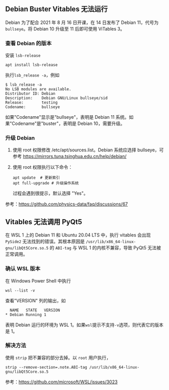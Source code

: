 ## Debian Buster Vitables 无法运行

Debian 为了配合 2021 年 8 月 16 日开课，在 14 日发布了 Debian 11，代号为 `bullseye`。将 Debian 10 升级至 11 后即可使用 ViTables 3。

### 查看 Debian 的版本

安装 `lsb-release`
```
apt install lsb-release
```
执行`lsb_release -a`，例如
```
$ lsb_release -a
No LSB modules are available.
Distributor ID: Debian
Description:    Debian GNU/Linux bullseye/sid
Release:        testing
Codename:       bullseye
```
如果"Codename"显示是"bullseye"，表明是 Debian 11 系统。如果"Codename"是"buster"，表明是 Debian 10，需要升级。

### 升级 Debian 
1. 使用 root 权限修改 /etc/apt/sources.list。Debian 系统应选择 bullseye，可参考 https://mirrors.tuna.tsinghua.edu.cn/help/debian/

2. 使用 root 权限执行以下命令：
   ```
   apt update  # 更新索引
   apt full-upgrade # 升级操作系统
   ```
   过程会遇到很提示，默认选择 "Yes"。

参考：https://github.com/physics-data/faq/discussions/67

## Vitables 无法调用 PyQt5

在 WSL 1 上的 Debian 11 和 Ubuntu 20.04 LTS 中，执行 vitables 会出现 `PySide2` 无法找到的错误。其根本原因是 `/usr/lib/x86_64-linux-gnu/libQt5Core.so.5` 的 `ABI-tag` 与 WSL 1 的内核不兼容，导致 PyQt5 无法被正常调用。

### 确认 WSL 版本

在 Windows Power Shell 中执行
```
wsl --list -v
```
查看"VERSION" 列的输出，如
```
  NAME   STATE   VERSION
* Debian Running 1
```
表明 Debian 运行的环境为 WSL 1。如果`wsl`提示不支持`-v`选项，则代表它的版本是 1。

### 解决方法

使用 `strip` 把不兼容的部分去掉。以 `root` 用户执行，

```
strip --remove-section=.note.ABI-tag /usr/lib/x86_64-linux-gnu/libQt5Core.so.5
```

参考：https://github.com/microsoft/WSL/issues/3023
